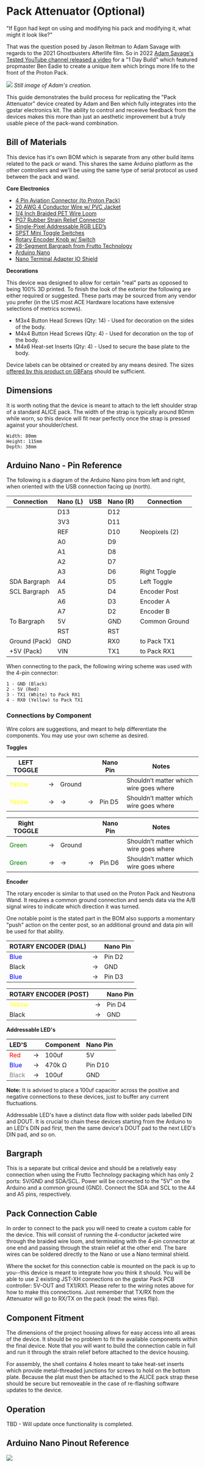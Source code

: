 # Pack Attenuator (Optional)

"If Egon had kept on using and modifying his pack and modifying it, what might it look like?"

That was the question posed by Jason Reitman to Adam Savage with regards to the 2021 Ghostbusters Afterlife film. So in 2022 [Adam Savage's Tested YouTube channel released a video](https://www.youtube.com/watch?v=dloSR3a57IA) for a "1 Day Build" which featured propmaster Ben Eadie to create a unique item which brings more life to the front of the Proton Pack.

![](images/Savage-Attenuator.jpg)
*Still image of Adam's creation.*

This guide demonstrates the build process for replicating the "Pack Attenuator" device created by Adam and Ben which fully integrates into the gpstar electronics kit. The ability to control and receieve feedback from the devices makes this more than just an aesthetic improvement but a truly usable piece of the pack-wand combination.

## Bill of Materials

This device has it's own BOM which is separate from any other build items related to the pack or wand. This shares the same Arduino platform as the other controllers and we'll be using the same type of serial protocol as used between the pack and wand.

**Core Electronics**

* [4 Pin Aviation Connector (to Proton Pack)](https://a.co/d/gPiOSzL)
* [20 AWG 4 Conductor Wire w/ PVC Jacket](https://a.co/d/iglELZR)
* [1/4 Inch Braided PET Wire Loom](https://a.co/d/b7pm6GU)
* [PG7 Rubber Strain Relief Connector](https://a.co/d/h1Hxh5T)
* [Single-Pixel Addressable RGB LED’s](https://a.co/d/90SO4AQ)
* [SPST Mini Toggle Switches](https://a.co/d/9DoDrgZ)
* [Rotary Encoder Knob w/ Switch](https://a.co/d/3iBps4P)
* [28-Segment Bargraph from Frutto Technology](https://fruttotechnology.com/ols/products/preorder-28-segment-bargraph-pcb-for-spengler-neutrona-wand)
* [Arduino Nano](https://a.co/d/ev1LPea)
* [Nano Terminal Adapter IO Shield](https://a.co/d/gnK7aza)

**Decorations**

This device was designed to allow for certain "real" parts as opposed to being 100% 3D printed. To finish the look of the exterior the following are either required or suggested. These parts may be sourced from any vendor you prefer (in the US most ACE Hardware locations have extensive selections of metrics screws).

* M3x4 Button Head Screws (Qty: 14) - Used for decoration on the sides of the body.
* M4x4 Button Head Screws (Qty: 4) - Used for decoration on the top of the body.
* M4x6 Heat-set Inserts (Qty: 4) - Used to secure the base plate to the body.

Device labels can be obtained or created by any means desired. The sizes [offered by this product on GBFans](https://www.gbfans.com/shop/pack-vinyl-labels/) should be sufficient.


## Dimensions

It is worth noting that the device is meant to attach to the left shoulder strap of a standard ALICE pack. The width of the strap is typically around 80mm while worn, so this device will fit near perfectly once the strap is pressed against your shoulder/chest.

	Width: 80mm
	Height: 115mm
	Depth: 38mm

## Arduino Nano - Pin Reference

The following is a diagram of the Arduino Nano pins from left and right, when oriented with the USB connection facing up (north).

| Connection    | Nano (L) | USB | Nano (R) | Connection    |
|---------------|----------|-----|----------|---------------|
|               | D13      |     | D12      |               |
|               | 3V3      |     | D11      |               |
|               | REF      |     | D10      | Neopixels (2) |
|               | A0       |     | D9       |               |
|               | A1       |     | D8       |               |
|               | A2       |     | D7       |               |
|               | A3       |     | D6       | Right Toggle  |
| SDA Bargraph  | A4       |     | D5       | Left Toggle   |
| SCL Bargraph  | A5       |     | D4       | Encoder Post  |
|               | A6       |     | D3       | Encoder A     |
|               | A7       |     | D2       | Encoder B     |
| To Bargraph   | 5V       |     | GND      | Common Ground |
|               | RST      |     | RST      |               |
| Ground (Pack) | GND      |     | RX0      | to Pack TX1   |
| +5V (Pack)    | VIN      |     | TX1      | to Pack RX1   |

When connecting to the pack, the following wiring scheme was used with the 4-pin connector:

	1 - GND (Black)
	2 - 5V (Red)
	3 - TX1 (White) to Pack RX1
	4 - RX0 (Yellow) to Pack TX1

### Connections by Component

Wire colors are suggestions, and meant to help differentiate the components. You may use your own scheme as desired.

**Toggles**

| LEFT TOGGLE         |   |        |     | Nano Pin | Notes |
|---------------------|---|--------|-----|----------|-------|
| <font color="yellow">Yellow</font> | → | Ground |   |        | Shouldn’t matter which wire goes where |
| <font color="yellow">Yellow</font> | → | →      | → | Pin D5 | Shouldn’t matter which wire goes where |

| Right TOGGLE         |   |        |     | Nano Pin | Notes |
|---------------------|---|--------|-----|----------|-------|
| <font color="green">Green</font> | → | Ground |   |        | Shouldn’t matter which wire goes where |
| <font color="green">Green</font> | → | →      | → | Pin D6 | Shouldn’t matter which wire goes where |

**Encoder**

The rotary encoder is similar to that used on the Proton Pack and Neutrona Wand. It requires a common ground connection and sends data via the A/B signal wires to indicate which direction it was turned.

One notable point is the stated part in the BOM also supports a momentary "push" action on the center post, so an additional ground and data pin will be used for that ability.

| ROTARY ENCODER (DIAL)      |    | Nano Pin |
|----------------------------|----|----------|
| <font color="blue">Blue</font> | → | Pin D2 |
| Black                          | → | GND    |
| <font color="blue">Blue</font> | → | Pin D3 |

| ROTARY ENCODER (POST)      |    | Nano Pin |
|----------------------------|----|----------|
| <font color="yellow">Yellow</font> | → | Pin D4 |
| Black                              | → | GND    |

**Addressable LED's**

| LED'S          |   | Component | Nano Pin |
|----------------|---|-----------|----------|
| <font color="red">Red</font>    | → | 100uf  | 5V      |
| <font color="blue">Blue</font>  | → | 470k Ω | Pin D10 |
| <font color="gray">Black</font> | → | 100uf  | GND     |

**Note:** It is advised to place a 100uf capacitor across the positive and negative connections to these devices, just to buffer any current fluctuations.

Addressable LED's have a distinct data flow with solder pads labelled DIN and DOUT. It is crucial to chain these devices starting from the Arduino to an LED's DIN pad first, then the same device's DOUT pad to the next LED's DIN pad, and so on.

## Bargraph

This is a separate but critical device and should be a relatively easy connection when using the Frutto Technology packaging which has only 2 ports: 5V/GND and SDA/SCL. Power will be connected to the "5V" on the Arduino and a common ground (GND). Connect the SDA and SCL to the A4 and A5 pins, respectively.

## Pack Connection Cable

In order to connect to the pack you will need to create a custom cable for the device. This will consist of running the 4-conductor jacketed wire through the braided wire loom, and terminating with the 4-pin connector at one end and passing through the strain relief at the other end. The bare wires can be soldered directly to the Nano or use a Nano terminal shield.

Where the socket for this connection cable is mounted on the pack is up to you--this device is meant to integrate how you think it should. You will be able to use 2 existing JST-XH connections on the gpstar Pack PCB controller: 5V-OUT and TX1/RX1. Please refer to the wiring notes above for how to make this connections. Just remember that TX/RX from the Attenuator will go to RX/TX on the pack (read: the wires flip).

## Component Fitment

The dimensions of the project housing allows for easy access into all areas of the device. It should be no problem to fit the available components within the final device. Note that you will want to build the connection cable in full and run it through the strain relief before attached to the device housing.

For assembly, the shell contains 4 holes meant to take heat-set inserts which provide metal-threaded junctions for screws to hold on the bottom plate. Because the plat must then be attached to the ALICE pack strap these should be secure but removeable in the case of re-flashing software updates to the device.

## Operation

TBD - Will update once functionality is completed.

## Arduino Nano Pinout Reference

![](images/Arduino-nano-pinout.png)
